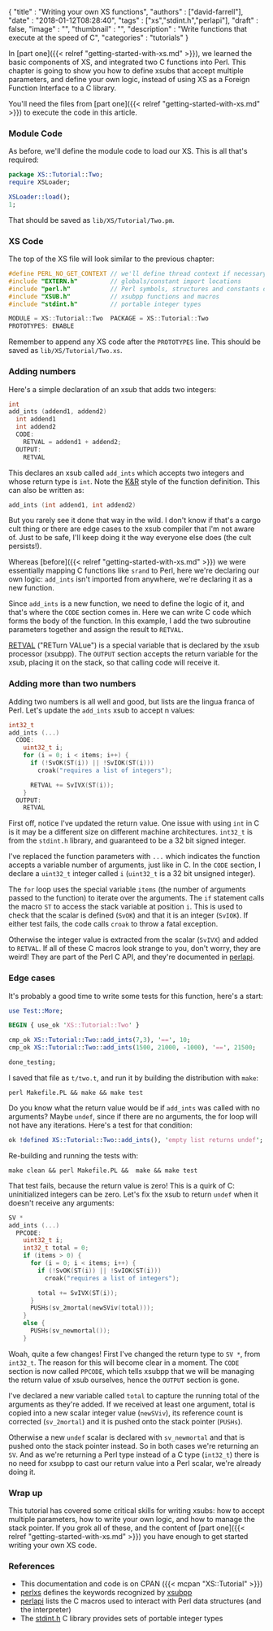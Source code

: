 
  {
    "title"       : "Writing your own XS functions",
    "authors"     : ["david-farrell"],
    "date"        : "2018-01-12T08:28:40",
    "tags"        : ["xs","stdint.h","perlapi"],
    "draft"       : false,
    "image"       : "",
    "thumbnail"   : "",
    "description" : "Write functions that execute at the speed of C",
    "categories"  : "tutorials"
  }


In [part one]({{< relref "getting-started-with-xs.md" >}}), we learned the basic components of XS, and integrated
two C functions into Perl. This chapter is going to show you how to define xsubs
that accept multiple parameters, and define your own logic, instead of using XS
as a Foreign Function Interface to a C library.

You'll need the files from [part one]({{< relref "getting-started-with-xs.md" >}}) to execute the code in this article.

### Module Code

As before, we'll define the module code to load our XS. This is all that's
required:

```perl
package XS::Tutorial::Two;
require XSLoader;

XSLoader::load();
1;
```

That should be saved as `lib/XS/Tutorial/Two.pm`.

### XS Code

The top of the XS file will look similar to the previous chapter:

```c
#define PERL_NO_GET_CONTEXT // we'll define thread context if necessary (faster)
#include "EXTERN.h"         // globals/constant import locations
#include "perl.h"           // Perl symbols, structures and constants definition
#include "XSUB.h"           // xsubpp functions and macros
#include "stdint.h"         // portable integer types

MODULE = XS::Tutorial::Two  PACKAGE = XS::Tutorial::Two
PROTOTYPES: ENABLE
```

Remember to append any XS code after the `PROTOTYPES` line. This should be saved
as `lib/XS/Tutorial/Two.xs`.

### Adding numbers

Here's a simple declaration of an xsub that adds two integers:

```c
int
add_ints (addend1, addend2)
  int addend1
  int addend2
  CODE:
    RETVAL = addend1 + addend2;
  OUTPUT:
    RETVAL
```

This declares an xsub called `add_ints` which accepts two integers and whose
return type is `int`. Note the [K&R](https://stackoverflow.com/questions/1630631/alternative-kr-c-syntax-for-function-declaration-versus-prototypes) style of the function definition. This can also be written as:

```c
add_ints (int addend1, int addend2)
```

But you rarely see it done that way in the wild. I don't know if that's a cargo
cult thing or there are edge cases to the xsub compiler that I'm not aware of.
Just to be safe, I'll keep doing it the way everyone else does (the cult
persists!).

Whereas [before]({{< relref "getting-started-with-xs.md" >}}) we were essentially mapping C functions like `srand` to Perl,
here we're declaring our own logic: `add_ints` isn't imported from anywhere,
we're declaring it as a new function.

Since `add_ints` is a new function, we need to define the logic of it, and
that's where the `CODE` section comes in. Here we can write C code which
forms the body of the function. In this example, I add the two subroutine
parameters together and assign the result to `RETVAL`.

[RETVAL](https://perldoc.perl.org/perlxs.html#The-RETVAL-Variable) ("RETurn VALue") is a special variable that is declared by the xsub processor
(xsubpp). The `OUTPUT` section accepts the return variable for the xsub, placing
it on the stack, so that calling code will receive it.

### Adding more than two numbers

Adding two numbers is all well and good, but lists are the lingua franca of
Perl. Let's update the `add_ints` xsub to accept n values:

```c
int32_t
add_ints (...)
  CODE:
    uint32_t i;
    for (i = 0; i < items; i++) {
      if (!SvOK(ST(i)) || !SvIOK(ST(i)))
        croak("requires a list of integers");

      RETVAL += SvIVX(ST(i));
    }
  OUTPUT:
    RETVAL
```

First off, notice I've updated the return value. One issue with using `int` in
C is it may be a different size on different machine architectures. `int32_t`
is from the `stdint.h` library, and guaranteed to be a 32 bit signed integer.

I've replaced the function parameters with `...` which indicates the function
accepts a variable number of arguments, just like in C. In the `CODE` section,
I declare a `uint32_t` integer called `i` (`uint32_t` is a 32 bit unsigned
integer).

The `for` loop uses the special variable `items` (the number of arguments passed
to the function) to iterate over the arguments. The `if` statement calls
the macro `ST` to access the stack variable at position `i`. This is used to
check that the scalar is defined (`SvOK`) and that it is an integer (`SvIOK`).
If either test fails, the code calls `croak` to throw a fatal exception.

Otherwise the integer value is extracted from the scalar (`SvIVX`) and added
to `RETVAL`. If all of these C macros look strange to you, don't worry, they are
weird! They are part of the Perl C API, and they're documented in [perlapi](https://perldoc.perl.org/perlapi.html).

### Edge cases

It's probably a good time to write some tests for this function, here's a
start:

```perl
use Test::More;

BEGIN { use_ok 'XS::Tutorial::Two' }

cmp_ok XS::Tutorial::Two::add_ints(7,3), '==', 10;
cmp_ok XS::Tutorial::Two::add_ints(1500, 21000, -1000), '==', 21500;

done_testing;
```

I saved that file as `t/two.t`, and run it by building the distribution with
`make`:

    perl Makefile.PL && make && make test


Do you know what the return value would be if `add_ints` was called with no
arguments? Maybe `undef`, since if there are no arguments, the for loop will
not have any iterations. Here's a test for that condition:

```perl
ok !defined XS::Tutorial::Two::add_ints(), 'empty list returns undef';
```

Re-building and running the tests with:

    make clean && perl Makefile.PL &&  make && make test

That test fails, because the return value is zero! This is a quirk of C:
uninitialized integers can be zero. Let's fix the xsub to return `undef` when
it doesn't receive any arguments:

```c
SV *
add_ints (...)
  PPCODE:
    uint32_t i;
    int32_t total = 0;
    if (items > 0) {
      for (i = 0; i < items; i++) {
        if (!SvOK(ST(i)) || !SvIOK(ST(i)))
          croak("requires a list of integers");

        total += SvIVX(ST(i));
      }
      PUSHs(sv_2mortal(newSViv(total)));
    }
    else {
      PUSHs(sv_newmortal());
    }
```

Woah, quite a few changes! First I've changed the return type to `SV *`, from
`int32_t`. The reason for this will become clear in a moment.  The `CODE` section
is now called `PPCODE`, which tells xsubpp that we will be managing the return
value of xsub ourselves, hence the `OUTPUT` section is gone.

I've declared a new variable called `total` to capture the running total of the
arguments as they're added. If we received at least one argument, total is copied
into a new scalar integer value (`newSViv`), its reference count is corrected
(`sv_2mortal`) and it is pushed onto the stack pointer (`PUSHs`).

Otherwise a new `undef` scalar is declared with `sv_newmortal` and that is pushed
onto the stack pointer instead. So in both cases we're returning an `SV`. And as
we're returning a Perl type instead of a C type (`int32_t`) there is no need for
xsubpp to cast our return value into a Perl scalar, we're already doing it.

### Wrap up

This tutorial has covered some critical skills for writing xsubs: how to accept
multiple parameters, how to write your own logic, and how to manage the stack
pointer. If you grok all of these, and the content of [part one]({{< relref "getting-started-with-xs.md" >}})
you have enough to get started writing your own XS code.

### References

- This documentation and code is on CPAN ({{< mcpan "XS::Tutorial" >}})
- [perlxs](http://perldoc.perl.org/perlxs.html) defines the keywords recognized by [xsubpp](https://metacpan.org/pod/distribution/ExtUtils-ParseXS/lib/ExtUtils/xsubpp)
- [perlapi](http://perldoc.perl.org/perlapi.html) lists the C macros used to interact with Perl data structures (and the interpreter)
- The [stdint.h](http://pubs.opengroup.org/onlinepubs/009695399/basedefs/stdint.h.html) C library provides sets of portable integer types
